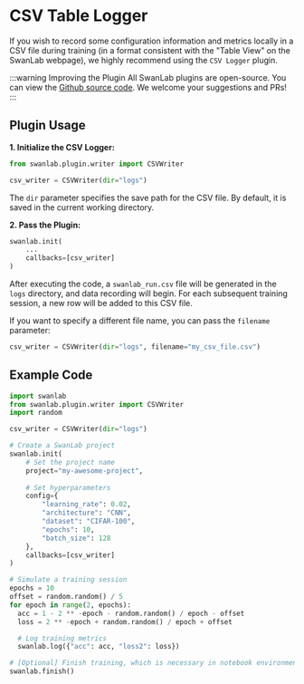 # CSV Table Logger

If you wish to record some configuration information and metrics locally in a CSV file during training (in a format consistent with the "Table View" on the SwanLab webpage), we highly recommend using the `CSV Logger` plugin.

:::warning Improving the Plugin
All SwanLab plugins are open-source. You can view the [Github source code](https://github.com/SwanHubX/SwanLab/blob/main/swanlab/plugin/writer.py). We welcome your suggestions and PRs!
:::

## Plugin Usage

**1. Initialize the CSV Logger:**

```python
from swanlab.plugin.writer import CSVWriter

csv_writer = CSVWriter(dir="logs")
```

The `dir` parameter specifies the save path for the CSV file. By default, it is saved in the current working directory.

**2. Pass the Plugin:**

```python
swanlab.init(
    ...
    callbacks=[csv_writer]
)
```

After executing the code, a `swanlab_run.csv` file will be generated in the `logs` directory, and data recording will begin. For each subsequent training session, a new row will be added to this CSV file.

If you want to specify a different file name, you can pass the `filename` parameter:

```python
csv_writer = CSVWriter(dir="logs", filename="my_csv_file.csv")
```

## Example Code

```python
import swanlab
from swanlab.plugin.writer import CSVWriter
import random

csv_writer = CSVWriter(dir="logs")

# Create a SwanLab project
swanlab.init(
    # Set the project name
    project="my-awesome-project",
    
    # Set hyperparameters
    config={
        "learning_rate": 0.02,
        "architecture": "CNN",
        "dataset": "CIFAR-100",
        "epochs": 10,
        "batch_size": 128
    },
    callbacks=[csv_writer]
)

# Simulate a training session
epochs = 10
offset = random.random() / 5
for epoch in range(2, epochs):
  acc = 1 - 2 ** -epoch - random.random() / epoch - offset
  loss = 2 ** -epoch + random.random() / epoch + offset

  # Log training metrics
  swanlab.log({"acc": acc, "loss2": loss})

# [Optional] Finish training, which is necessary in notebook environments
swanlab.finish()
```